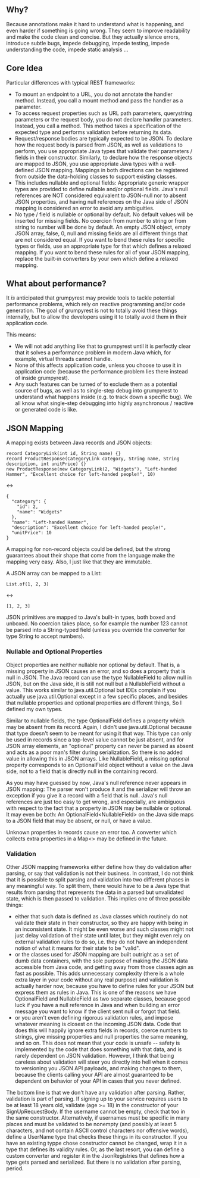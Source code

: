
## Why?

Because annotations make it hard to understand what is happening, and even harder if something is going wrong. They
seem to improve readability and make the code clean and concise. But they actually silence errors, introduce subtle
bugs, impede debugging, impede testing, impede understanding the code, impede static analysis ...

## Core Idea

Particular differences with typical REST frameworks:
* To mount an endpoint to a URL, you do not annotate the handler method. Instead, you call a mount method and pass the
  handler as a parameter.
* To access request properties such as URL path parameters, querystring parameters or the request body, you do not
  declare handler parameters. Instead, you call a method. This method takes a specification of the expected type
  and performs validation before returning its data.
* Request/response bodies are typically expected to be JSON. To declare how the request body is parsed from JSON, as
  well as validations to perform, you use appropriate Java types that validate their parameters / fields in their
  constructor. Similarly, to declare how the response objects are mapped to JSON, you use appropriate Java types with
  a well-defined JSON mapping. Mappings in both directions can be registered from outside the data-holding classes to
  support existing classes.
* This includes nullable and optional fields: Appropriate generic wrapper types are provided to define nullable and/or
  optional fields. Java's null references are NOT considered equivalent to JSON-null nor to absent JSON properties,
  and having null references on the Java side of JSON mapping is considered an error to avoid any ambiguities.
* No type / field is nullable or optional by default. No default values will be inserted for missing fields. No
  coercion from number to string or from string to number will be done by default. An empty JSON object, empty JSON
  array, false, 0, null and missing fields are all different things that are not considered equal. If you want to
  bend these rules for specific types or fields, use an appropriate type for that which defines a relaxed mapping.
  If you want to bend these rules for all of your JSON mapping, replace the built-in converters by your own which
  define a relaxed mapping.

## What about performance?

It _is_ anticipated that grumpyrest may provide tools to tackle potential performance problems, which rely on
reactive programming and/or code generation. The goal of grumpyrest is not to totally avoid these things internally,
but to allow the developers using it to totally avoid them in their application code.

This means:
* We will not add anything like that to grumpyrest until it is perfectly clear that it solves a performance problem
  in modern Java which, for example, virtual threads cannot handle.
* None of this affects application code, unless you choose to use it in application code (because the performance
  problem lies there instead of inside grumpyrest).
* Any such features can be turned of to exclude them as a potential source of bugs, as well as to single-step debug
  into grumpyrest to understand what happens inside (e.g. to track down a specific bug). We all know what single-step
  debugging into highly asynchronous / reactive or generated code is like.

## JSON Mapping

A mapping exists between Java records and JSON objects:

    record CategoryLink(int id, String name) {}
    record ProductResponse(CategoryLink category, String name, String description, int unitPrice) {}
    new ProductResponse(new CategoryLink(2, "Widgets"), "Left-handed Hammer", "Excellent choice for left-handed people!", 10)

<->

    {
      "category": {
        "id": 2,
        "name": "Widgets"
      },
      "name": "Left-handed Hammer",
      "description": "Excellent choice for left-handed people!",
      "unitPrice": 10
    }

A mapping for non-record objects could be defined, but the strong guarantees about their shape that come from the
language make the mapping very easy. Also, I just like that they are immutable.

A JSON array can be mapped to a List:

    List.of(1, 2, 3)

<->

    [1, 2, 3]

JSON primitives are mapped to Java's built-in types, both boxed and unboxed. No coercion takes place, so for example
the number 123 cannot be parsed into a String-typed field (unless you override the converter for type String to
accept numbers).

### Nullable and Optional Properties

Object properties are neither nullable nor optional by default. That is, a missing property in JSON causes an error,
and so does a property that is null in JSON. The Java record can use the type NullableField to allow null in JSON,
but on the Java side, it is still not null but a NullableField without a value. This works similar to java.util.Optional
but IDEs complain if you actually use java.util.Optional except in a few specific places, and besides that nullable
properties and optional properties are different things, So I defined my own types.

Similar to nullable fields, the type OptionalField defines a property which may be absent from its record. Again, I
didn't use java.util.Optional because that type doesn't seem to be meant for using it that way. This type can only be
used in records since a top-level value cannot be just absent, and for JSON array elements, an "optional" property can
never be parsed as absent and acts as a poor man's filter during serialization. So there is no added value in allowing
this in JSON arrays. Like NullableField, a missing optional property corresponds to an OptionalField object without a
value on the Java side, not to a field that is directly null in the containing record.

As you may have guessed by now, Java's null reference never appears in JSON mapping: The parser won't produce it and
the serializer will throw an exception if you give it a record with a field that is null. Java's null references are
just too easy to get wrong, and especially, are ambiguous with respect to the fact that a property in JSON may be
nullable or optional. It may even be both: An OptionalField<NullableField<T>> on the Java side maps to a JSON field
that may be absent, or null, or have a value.

Unknown properties in records cause an error too. A converter which collects extra properties in a Map<> may be
defined in the  future.

### Validation

Other JSON mapping frameworks either define how they do validation after parsing, or say that validation is not their
business. In contrast, I do not think that it is possible to split parsing and validation into two different phases in
any meaningful way. To split them, there would have to be a Java type that results from parsing that represents the
data in a parsed but unvalidated state, which is then passed to validation. This implies one of three possible things:

* either that such data is defined as Java classes which routinely do not validate their state in their constructor,
  so they are happy with being in an inconsistent state. It might be even worse and such classes might not just delay
  validation of their state until later, but they might even rely on external validation rules to do so, i.e. they do
  not have an independent notion of what it means for their state to be "valid".
* or the classes used for JSON mapping are built outright as a set of dumb data containers, with the sole purpose of
  making the JSON data accessible from Java code, and getting away from those classes agin as fast as possible. This
  adds unnecessary complexity (there is a whole extra layer in your code without any real purpose) and validation is
  actually harder now, because you have to define rules for your JSON but express them as rules in Java. This is
  one of the reasons we have OptionalField and NullableField as two separate classes, because good luck if you have a
  null reference in Java and when building an error message you want to know if the client sent null or forgot that
  field.
* or you aren't even defining rigorous validation rules, and impose whatever meaning is closest on the incoming JSON
  data. Code that does this will happily ignore extra fields in records, coerce numbers to strings, give missing
  properties and null properties the same meaning, and so on. This does not mean that your code is unsafe -- safety
  is implemented by the code that does something with that data, and is rarely dependent on JSON validation. However,
  I think that being careless about validation will steer you directly into hell when it comes to versioning you
  JSON API payloads, and making changes to them, because the clients calling your API are almost guaranteed to be
  dependent on behavior of your API in cases that you never defined.

The bottom line is that we don't have any validation after parsing. Rather, validation is part of parsing. If signing
up to your service requires users to be at least 18 years old, validate (age >= 18) in the constructor of your
SignUpRequestBody. If the username cannot be empty, check that too in the same constructor. Alternatively, if usernames
must be specific in many places and must be validated to be nonempty (and possibly at least 5 characters, and not
contain ASCII control characters nor offensive words), define a UserName type that checks these things in its
constructor. If you have an existing typpe chose constructor cannot be changed, wrap it in a type that defines
its validity rules. Or, as the last resort, you can define a custom converter and register it in the JsonRegistries
that defines how a type gets parsed and serialized. But there is no validation after parsing, period.
